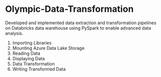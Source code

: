 # Olympic-Data-Transformation
Developed and implemented data extraction and transformation pipelines on Databricks data warehouse using PySpark to enable advanced data analysis.

1. Importing Libraries
2. Mounting Azure Data Lake Storage
3. Reading Data
4. Displaying Data
5. Data Transformation
6. Writing Transformed Data

